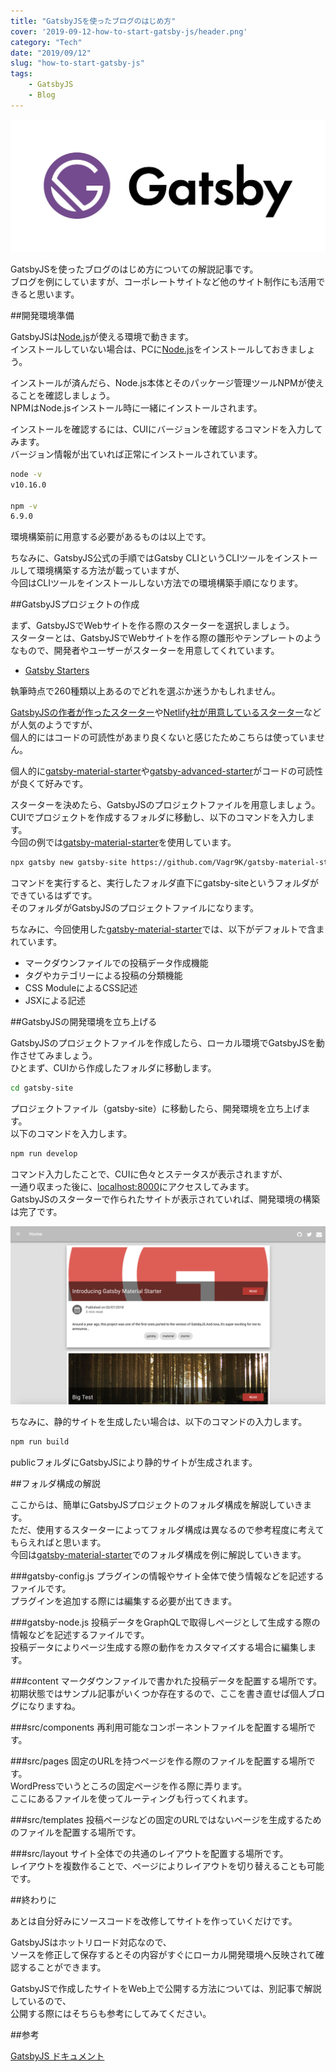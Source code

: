```yaml
---
title: "GatsbyJSを使ったブログのはじめ方"
cover: '2019-09-12-how-to-start-gatsby-js/header.png'
category: "Tech"
date: "2019/09/12"
slug: "how-to-start-gatsby-js"
tags:
    - GatsbyJS
    - Blog
---
```


![GatsbyJS](./gatsby.png)

GatsbyJSを使ったブログのはじめ方についての解説記事です。  
ブログを例にしていますが、コーポレートサイトなど他のサイト制作にも活用できると思います。

##開発環境準備

GatsbyJSは[Node.js](https://nodejs.org/ja/)が使える環境で動きます。  
インストールしていない場合は、PCに[Node.js](https://nodejs.org/ja/)をインストールしておきましょう。

インストールが済んだら、Node.js本体とそのパッケージ管理ツールNPMが使えることを確認しましょう。  
NPMはNode.jsインストール時に一緒にインストールされます。

インストールを確認するには、CUIにバージョンを確認するコマンドを入力してみます。  
バージョン情報が出ていれば正常にインストールされています。

```sh
node -v
v10.16.0

npm -v
6.9.0
```

環境構築前に用意する必要があるものは以上です。

ちなみに、GatsbyJS公式の手順ではGatsby CLIというCLIツールをインストールして環境構築する方法が載っていますが、  
今回はCLIツールをインストールしない方法での環境構築手順になります。

##GatsbyJSプロジェクトの作成

まず、GatsbyJSでWebサイトを作る際のスターターを選択しましょう。  
スターターとは、GatsbyJSでWebサイトを作る際の雛形やテンプレートのようなもので、開発者やユーザーがスターターを用意してくれています。

- [Gatsby Starters](https://www.gatsbyjs.org/starters/?v=2)

執筆時点で260種類以上あるのでどれを選ぶか迷うかもしれません。  

[GatsbyJSの作者が作ったスターター](https://www.gatsbyjs.org/starters/gatsbyjs/gatsby-starter-default/)や[Netlify社が用意しているスターター](https://www.gatsbyjs.org/starters/netlify-templates/gatsby-starter-netlify-cms/)などが人気のようですが、  
個人的にはコードの可読性があまり良くないと感じたためこちらは使っていません。

個人的に[gatsby-material-starter](https://www.gatsbyjs.org/starters/Vagr9K/gatsby-material-starter/)や[gatsby-advanced-starter](https://www.gatsbyjs.org/starters/Vagr9K/gatsby-advanced-starter/)がコードの可読性が良くて好みです。  

スターターを決めたら、GatsbyJSのプロジェクトファイルを用意しましょう。  
CUIでプロジェクトを作成するフォルダに移動し、以下のコマンドを入力します。  
今回の例では[gatsby-material-starter](https://www.gatsbyjs.org/starters/Vagr9K/gatsby-material-starter/)を使用しています。

```sh
npx gatsby new gatsby-site https://github.com/Vagr9K/gatsby-material-starter
```

コマンドを実行すると、実行したフォルダ直下にgatsby-siteというフォルダができているはずです。  
そのフォルダがGatsbyJSのプロジェクトファイルになります。

ちなみに、今回使用した[gatsby-material-starter](https://www.gatsbyjs.org/starters/Vagr9K/gatsby-material-starter/)では、以下がデフォルトで含まれています。

- マークダウンファイルでの投稿データ作成機能
- タグやカテゴリーによる投稿の分類機能
- CSS ModuleによるCSS記述
- JSXによる記述

##GatsbyJSの開発環境を立ち上げる

GatsbyJSのプロジェクトファイルを作成したら、ローカル環境でGatsbyJSを動作させてみましょう。  
ひとまず、CUIから作成したフォルダに移動します。

```sh
cd gatsby-site
```

プロジェクトファイル（gatsby-site）に移動したら、開発環境を立ち上げます。  
以下のコマンドを入力します。

```sh
npm run develop
```

コマンド入力したことで、CUIに色々とステータスが表示されますが、  
一通り収まった後に、[localhost:8000](http://localhost:8000)にアクセスしてみます。  
GatsbyJSのスターターで作られたサイトが表示されていれば、開発環境の構築は完了です。  

![gatsby-material-starter](./gatsby-material-starter.png)

ちなみに、静的サイトを生成したい場合は、以下のコマンドの入力します。  

```sh
npm run build
```

publicフォルダにGatsbyJSにより静的サイトが生成されます。

##フォルダ構成の解説

ここからは、簡単にGatsbyJSプロジェクトのフォルダ構成を解説していきます。  
ただ、使用するスターターによってフォルダ構成は異なるので参考程度に考えてもらえればと思います。  
今回は[gatsby-material-starter](https://www.gatsbyjs.org/starters/Vagr9K/gatsby-material-starter/)でのフォルダ構成を例に解説していきます。


###gatsby-config.js
プラグインの情報やサイト全体で使う情報などを記述するファイルです。  
プラグインを追加する際には編集する必要が出てきます。

###gatsby-node.js
投稿データをGraphQLで取得しページとして生成する際の情報などを記述するファイルです。  
投稿データによりページ生成する際の動作をカスタマイズする場合に編集します。

###content
マークダウンファイルで書かれた投稿データを配置する場所です。  
初期状態ではサンプル記事がいくつか存在するので、ここを書き直せば個人ブログになりますね。

###src/components
再利用可能なコンポーネントファイルを配置する場所です。

###src/pages
固定のURLを持つページを作る際のファイルを配置する場所です。  
WordPressでいうところの固定ページを作る際に弄ります。  
ここにあるファイルを使ってルーティングも行ってくれます。

###src/templates
投稿ページなどの固定のURLではないページを生成するためのファイルを配置する場所です。  

###src/layout
サイト全体での共通のレイアウトを配置する場所です。  
レイアウトを複数作ることで、ページによりレイアウトを切り替えることも可能です。

##終わりに

あとは自分好みにソースコードを改修してサイトを作っていくだけです。

GatsbyJSはホットリロード対応なので、  
ソースを修正して保存するとその内容がすぐにローカル開発環境へ反映されて確認することができます。

GatsbyJSで作成したサイトをWeb上で公開する方法については、別記事で解説しているので、  
公開する際にはそちらも参考にしてみてください。

##参考

[GatsbyJS ドキュメント](https://www.gatsbyjs.org/docs/)